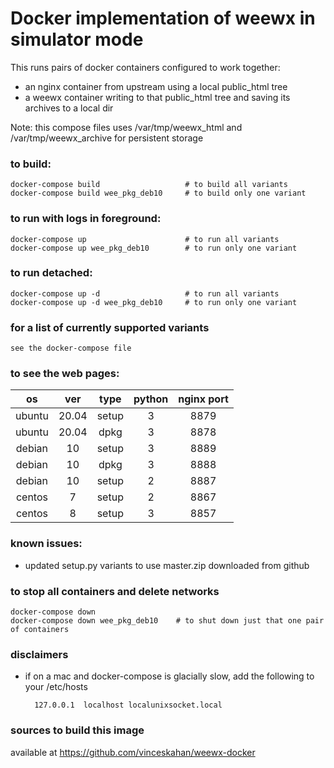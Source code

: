 
# Docker implementation of weewx in simulator mode

This runs pairs of docker containers configured to work together:

 * an nginx container from upstream using a local public_html tree
 * a weewx container writing to that public_html tree and saving its archives to a local dir

Note: this compose files uses /var/tmp/weewx_html and /var/tmp/weewx_archive for persistent storage

### to build:
    docker-compose build                   # to build all variants
    docker-compose build wee_pkg_deb10     # to build only one variant

### to run with logs in foreground:
    docker-compose up                      # to run all variants
    docker-compose up wee_pkg_deb10        # to run only one variant

### to run detached:
    docker-compose up -d                   # to run all variants
    docker-compose up -d wee_pkg_deb10     # to run only one variant

### for a list of currently supported variants
    see the docker-compose file

### to see the web pages:

|   os   |  ver  |  type | python | nginx port | 
| :---:  | :---: | :---: | :---:  |    :---:   |  
| ubuntu | 20.04 | setup |   3    |    8879    |  
| ubuntu | 20.04 | dpkg  |   3    |    8878    | 
| debian | 10    | setup |   3    |    8889    | 
| debian | 10    | dpkg  |   3    |    8888    | 
| debian | 10    | setup |   2    |    8887    | 
| centos | 7     | setup |   2    |    8867    | 
| centos | 8     | setup |   3    |    8857    | 

### known issues:
 * updated setup.py variants to use master.zip downloaded from github
 
### to stop all containers and delete networks
    docker-compose down 
    docker-compose down wee_pkg_deb10    # to shut down just that one pair of containers

### disclaimers
 * if on a mac and docker-compose is glacially slow, add the following to your /etc/hosts

         127.0.0.1	localhost localunixsocket.local

### sources to build this image
   available at https://github.com/vinceskahan/weewx-docker

